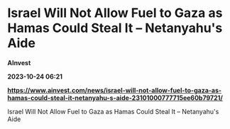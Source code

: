 # Israel Will Not Allow Fuel to Gaza as Hamas Could Steal It – Netanyahu's Aide
**AInvest**

**2023-10-24 06:21**

**https://www.ainvest.com/news/israel-will-not-allow-fuel-to-gaza-as-hamas-could-steal-it-netanyahu-s-aide-23101000777715ee60b79721/**

Israel Will Not Allow Fuel to Gaza as Hamas Could Steal It – Netanyahu's Aide